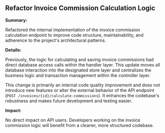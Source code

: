 ## Refactor Invoice Commission Calculation Logic

**Summary:**

Refactored the internal implementation of the invoice commission calculation endpoint to improve code structure, maintainability, and adherence to the project's architectural patterns.

**Details:**

Previously, the logic for calculating and saving invoice commissions had direct database access calls within the handler layer. This update moves all database interaction into the designated store layer and centralizes the business logic and transaction management within the controller layer.

This change is primarily an internal code quality improvement and does not introduce new features or alter the external behavior of the API endpoint (`POST /invoices/{id}/calculate-commissions`). It enhances the codebase's robustness and makes future development and testing easier.

**Impact:**

No direct impact on API users. Developers working on the invoice commission logic will benefit from a cleaner, more structured codebase.